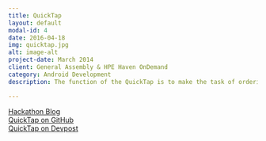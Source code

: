 ```yaml
---
title: QuickTap
layout: default
modal-id: 4
date: 2016-04-18
img: quicktap.jpg
alt: image-alt
project-date: March 2014
client: General Assembly & HPE Haven OnDemand
category: Android Development
description: The function of the QuickTap is to make the task of ordering beers at a bar easier. QuickTap was another group project which was awarded 2nd place at GA & HPE's First Hackathon. The app features the use of HPEs speech recognition API to search for related beer information on BreweryDB. Additionally, the app has it's own SQLite Database allowing you to store said data for future use.

---
```

<a href = "https://community.havenondemand.com/t5/Blog/GA-HPE-Haven-OnDemand-Hackathon-an-Android-Hackathon/ba-p/2654">Hackathon Blog</a><br>
<a href = "https://github.com/chris-shum/GA-HPE-Hackathon/tree/master/QuickTap">QuickTap on GitHub</a><br>
<a href = "http://devpost.com/software/quicktap">QuickTap on Devpost</a>

